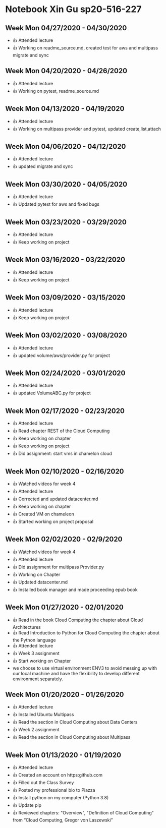# Notebook Xin Gu sp20-516-227

## Week Mon 04/27/2020 - 04/30/2020

* :+1: Attended lecture
* :+1: Working on readme_source.md, created test for aws and multipass migrate and sync

## Week Mon 04/20/2020 - 04/26/2020

* :+1: Attended lecture
* :+1: Working on pytest, readme_source.md

## Week Mon 04/13/2020 - 04/19/2020

* :+1: Attended lecture
* :+1: Working on multipass provider and pytest, updated create,list,attach

## Week Mon 04/06/2020 - 04/12/2020

* :+1: Attended lecture
* :+1: updated migrate and sync

## Week Mon 03/30/2020 - 04/05/2020

* :+1: Attended lecture
* :+1: Updated pytest for aws and fixed bugs

## Week Mon 03/23/2020 - 03/29/2020

* :+1: Attended lecture
* :+1: Keep working on project

## Week Mon 03/16/2020 - 03/22/2020

* :+1: Attended lecture
* :+1: Keep working on project

## Week Mon 03/09/2020 - 03/15/2020

* :+1: Attended lecture
* :+1: Keep working on project

## Week Mon 03/02/2020 - 03/08/2020

* :+1: Attended lecture
* :+1: updated volume/aws/provider.py for project

## Week Mon 02/24/2020 - 03/01/2020

* :+1: Attended lecture
* :+1: updated VolumeABC.py for project

## Week Mon 02/17/2020 - 02/23/2020

* :+1: Attended lecture
* :+1: Read chapter REST of the Cloud Computing
* :+1: Keep working on chapter
* :+1: Keep working on project
* :+1: Did assignment: start vms in chamelon cloud

## Week Mon 02/10/2020 - 02/16/2020

* :+1: Watched videos for week 4
* :+1: Attended lecture
* :+1: Corrected and updated datacenter.md
* :+1: Keep working on chapter
* :+1: Created VM on chameleon
* :+1: Started working on project proposal

## Week Mon 02/02/2020 - 02/9/2020

* :+1: Watched videos for week 4
* :+1: Attended lecture
* :+1: Did assignment for multipass Provider.py
* :+1: Working on Chapter
* :+1: Updated datacenter.md
* :+1: Installed book manager and made proceeding epub book 

## Week Mon 01/27/2020 - 02/01/2020

* :+1: Read in the book Cloud Computing the chapter about Cloud Architectures
* :+1: Read Introduction to Python for Cloud Computing the chapter about the Python language
* :+1: Attended lecture
* :+1: Week 3 assignment
* :+1: Start working on Chapter
* we choose to use virtual environment ENV3 to avoid messing up with our local machine and have the flexibility to develop different environment separately. 

## Week Mon 01/20/2020 - 01/26/2020
* :+1: Attended lecture
* :+1: Installed Ubuntu Multipass
* :+1: Read the section in Cloud Computing about Data Centers
* :+1: Week 2 assignment
* :+1: Read the section in Cloud Computing about Multipass

## Week Mon 01/13/2020 - 01/19/2020

* :+1: Attended lecture
* :+1: Created an account on https:github.com
* :+1: Filled out the Class Survey
* :+1: Posted my professional bio to Piazza
* :+1: Install python on my computer (Python 3.8)
* :+1: Update pip
* :+1: Reviewed chapters: "Overview", "Definition of Cloud Computing" from “Cloud Computing, Gregor von Laszewski”
